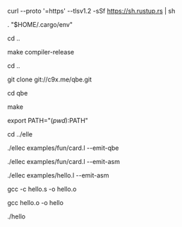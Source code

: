 curl --proto '=https' --tlsv1.2 -sSf https://sh.rustup.rs | sh

. "$HOME/.cargo/env"

cd ..

make compiler-release

cd ..

git clone git://c9x.me/qbe.git

cd qbe

make

export PATH="$(pwd):$PATH"

cd ../elle

./ellec examples/fun/card.l --emit-qbe

./ellec examples/fun/card.l --emit-asm

./ellec examples/hello.l --emit-asm

gcc -c hello.s -o hello.o

gcc hello.o -o hello

./hello